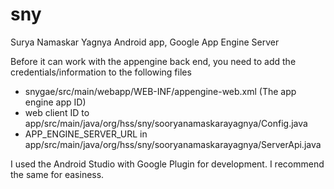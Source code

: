 # sny
Surya Namaskar Yagnya Android app, Google App Engine Server

Before it can work with the appengine back end, you need to add the credentials/information to the following files
- snygae/src/main/webapp/WEB-INF/appengine-web.xml (The app engine app ID)
- web client ID to app/src/main/java/org/hss/sny/sooryanamaskarayagnya/Config.java
- APP_ENGINE_SERVER_URL in app/src/main/java/org/hss/sny/sooryanamaskarayagnya/ServerApi.java

I used the Android Studio with Google Plugin for development. I recommend the same for easiness.
